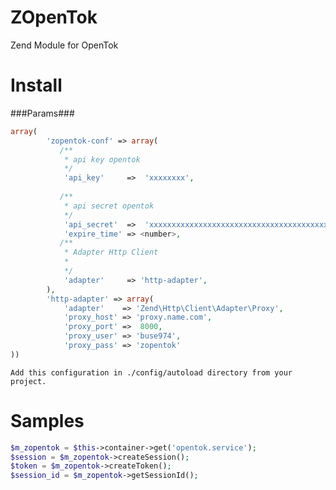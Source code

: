 ZOpenTok
========

Zend Module for OpenTok

# Install

###Params###

```php
array(
        'zopentok-conf' => array(
           /**
        	* api key opentok
        	*/
        	'api_key'     =>  'xxxxxxxx',
        	
           /**
        	* api secret opentok
        	*/
        	'api_secret'  =>  'xxxxxxxxxxxxxxxxxxxxxxxxxxxxxxxxxxxxxxxx',
        	'expire_time' => <number>,
           /**
        	* Adapter Http Client
        	*
        	*/
        	'adapter'     => 'http-adapter',
        ),
        'http-adapter' => array(
		    'adapter'    => 'Zend\Http\Client\Adapter\Proxy',
		    'proxy_host' => 'proxy.name.com',
		    'proxy_port' =>  8000,
		    'proxy_user' => 'buse974',
		    'proxy_pass' => 'zopentok'
))
```


	Add this configuration in ./config/autoload directory from your project.


# Samples

```php
$m_zopentok = $this->container->get('opentok.service');
$session = $m_zopentok->createSession();
$token = $m_zopentok->createToken();
$session_id = $m_zopentok->getSessionId();

```


